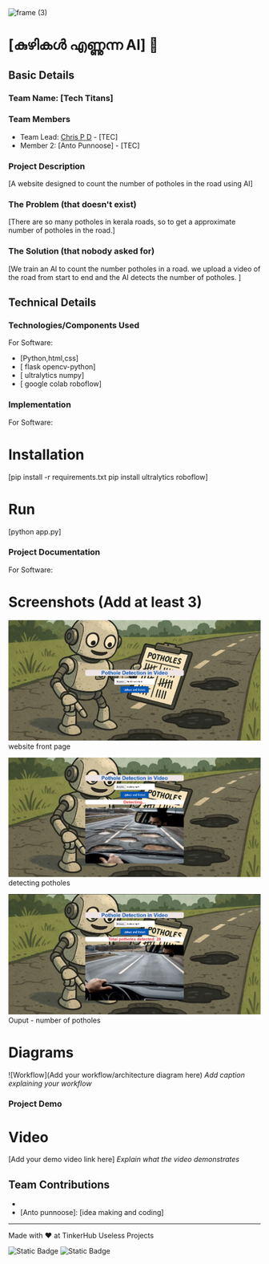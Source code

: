 <img width="3188" height="1202" alt="frame (3)" src="https://github.com/user-attachments/assets/517ad8e9-ad22-457d-9538-a9e62d137cd7" />


# [കുഴികൾ എണ്ണുന്ന AI] 🎯


## Basic Details
### Team Name: [Tech Titans]


### Team Members
- Team Lead: [Chris P D] - [TEC]
- Member 2: [Anto Punnoose] - [TEC]

### Project Description
[A website designed to count the number of potholes in the road using AI]

### The Problem (that doesn't exist)
[There are so many potholes in kerala roads, so to get a approximate number of potholes in the road.]

### The Solution (that nobody asked for)
[We train an AI to count the number potholes in a road. we upload a video of the road from start to end and the AI detects the number of potholes. ]

## Technical Details
### Technologies/Components Used
For Software:
- [Python,html,css]
- [ flask
    opencv-python]
- [ ultralytics
    numpy]
- [ google colab
    roboflow]

### Implementation
For Software:
# Installation
[pip install -r requirements.txt
 pip install ultralytics roboflow]

# Run
[python app.py]

### Project Documentation
For Software:

# Screenshots (Add at least 3)
![Screenshot1](static\ss1-th.png)
 website front page


![Screenshot2](static\ss2-th.png)
detecting potholes

![Screenshot3](static\ss3-th.png)
Ouput - number of potholes

# Diagrams
![Workflow](Add your workflow/architecture diagram here)
*Add caption explaining your workflow*



### Project Demo
# Video
[Add your demo video link here]
*Explain what the video demonstrates*

## Team Contributions
- [Chris P D]: [Coding]
- [Anto punnoose]: [idea making and coding]

---
Made with ❤️ at TinkerHub Useless Projects 

![Static Badge](https://img.shields.io/badge/TinkerHub-24?color=%23000000&link=https%3A%2F%2Fwww.tinkerhub.org%2F)
![Static Badge](https://img.shields.io/badge/UselessProjects--25-25?link=https%3A%2F%2Fwww.tinkerhub.org%2Fevents%2FQ2Q1TQKX6Q%2FUseless%2520Projects)



